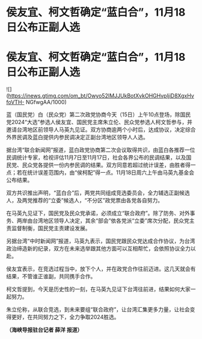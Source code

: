 # 侯友宜、柯文哲确定“蓝白合”，11月18日公布正副人选

# 侯友宜、柯文哲确定“蓝白合”，11月18日公布正副人选

![](https://inews.gtimg.com/om_bt/Owyo52IMJJUkBotXvkOHGHvpljiD8XgxHvfoVTH-
NGfwgAA/1000)

蓝（国民党）白（民众党）第二次政党协商今天（15日）上午10点登场，除国民党2024“大选”参选人侯友宜、国民党主席朱立伦、民众党参选人柯文哲参与，并邀请台湾地区前领导人马英九见证。双方协商逾两个小时后，达成协议，决定综合外界民调及蓝白提供内参民调决定正副台湾地区领导人人选。

据台湾“联合新闻网”报道，蓝白政党协商第二次会议取得共识，由蓝白各推荐一位民调统计专家，检视评估11月7日至11月17日，社会各界公布的民调结果，以及国民党、民众党各提供一份内参民调的结果。双方同意若超过统计误差，由胜者得一点；若在统计误差范围内，由“侯柯配”得一点。11月18日周六上午由马英九基金会公布结果。

双方共识推出声明，“蓝白合”后，两党共同组成竞选委员会，全力辅选正副候选人，及两党推荐的“立委”候选人，“不分区”政党票由各党各自努力。

在马英九见证下，国民党及民众党承诺，必须成立“联合政府”。除了防务、对外事务、两岸由台湾地区领导人决定，其余“部会”依各党派“立委”席次分配，民众党主责监督制衡，国民党主责建设发展。

另据台湾“中时新闻网”报道，马英九表示，国民党跟民众党达成合作协议，为台湾政治缔造新的纪录，双方在未来选举跟其他方面可以互相帮忙，会依照协议全力以赴。

侯友宜表示，在竞选过程当中，放下个人，并在政党合作往前迈进。这几天就会有结果，不管谁正谁副，共同携手合作。

柯文哲提到，今天是历史性的一刻，在马英九见证下台湾往前进，结果如何大家一起努力。

朱立伦称，从联合竞选，到未来要组“联合政府”，让台湾汇集更多力量，让社会变得更好，在共同努力之下，全力争取2024胜选。

**（海峡导报驻台记者 薛洋 报道）**

